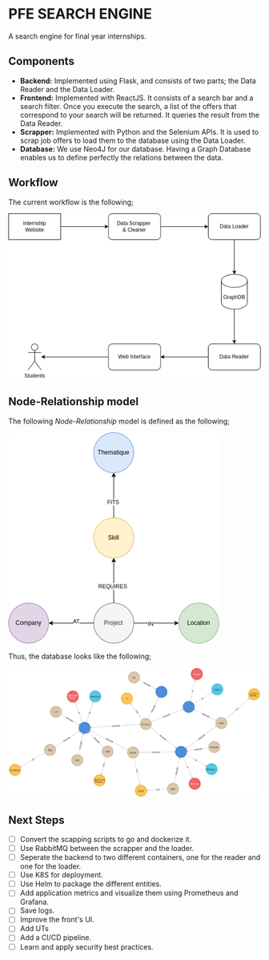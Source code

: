 # PFE SEARCH ENGINE

A search engine for final year internships.

## Components

- __Backend:__ Implemented using Flask, and consists of two parts; the Data Reader and the Data Loader.
- __Frontend:__ Implemented with ReactJS. It consists of a search bar and a search filter. Once you execute the search, a list of the offers that correspond to your search will be returned. It queries the result from the Data Reader.
- __Scrapper:__ Implemented  with Python and the Selenium APIs. It is used to scrap job offers to load them to the database using the Data Loader.
- __Database:__ We use Neo4J for our database. Having a Graph Database enables us to define perfectly the relations between the data.

## Workflow

The current workflow is the following;

![workflow](assets/whatwehavenow_archi.png)

## Node-Relationship model

The following _Node-Relationship_ model is defined as the following;

![node-rel-model](assets/NodeDiagram.png)

Thus, the database looks like the following;

![graph](assets/graph.png)

## Next Steps

- [ ] Convert the scapping scripts to go and dockerize it.
- [ ] Use RabbitMQ between the scrapper and the loader.
- [ ] Seperate the backend to two different containers, one for the reader and one for the loader.
- [ ] Use K8S for deployment.
- [ ] Use Helm to package the different entities.
- [ ] Add application metrics and visualize them using Prometheus and Grafana.
- [ ] Save logs.
- [ ] Improve the front's UI.
- [ ] Add UTs
- [ ] Add a CI/CD pipeline.
- [ ] Learn and apply security best practices.
